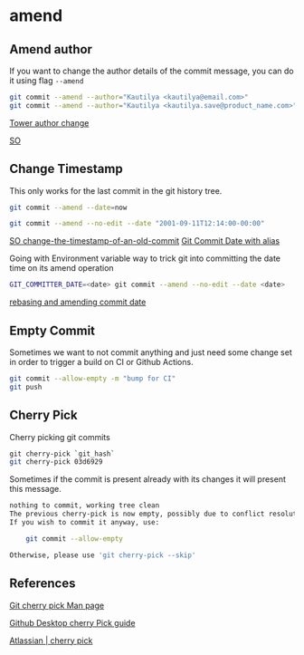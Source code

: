 # amend



## Amend author

If you want to change the author details of the commit message, you can do it using flag `--amend`

```sh
git commit --amend --author="Kautilya <kautilya@email.com>"
git commit --amend --author="Kautilya <kautilya.save@product_name.com>"
```


[Tower author change](https://www.git-tower.com/learn/git/faq/change-author-name-email/)

[SO](https://stackoverflow.com/questions/3042437/how-to-change-the-commit-author-for-one-specific-commit)


## Change Timestamp


This only works for the last commit in the git history tree.

```bash
git commit --amend --date=now

git commit --amend --no-edit --date "2001-09-11T12:14:00-00:00"

```

[SO change-the-timestamp-of-an-old-commit](https://stackoverflow.com/questions/454734/how-can-one-change-the-timestamp-of-an-old-commit-in-git)
[Git Commit Date with alias](https://dev.to/itsmohamedyahia/how-to-change-a-git-commit-date-for-beginners-40ge)

Going with Environment variable way to trick git into committing the date time on its amend operation
```sh
GIT_COMMITTER_DATE=<date> git commit --amend --no-edit --date <date>
```
[rebasing and amending commit date](https://sabe.io/blog/change-date-git-commit)

## Empty Commit 

Sometimes we want to not commit anything and just need some change set in order to trigger a build on CI or Github Actions.

```sh
git commit --allow-empty -m "bump for CI"
git push 
```


## Cherry Pick

Cherry picking git commits

```sh
git cherry-pick `git_hash`
git cherry-pick 03d6929
```

Sometimes if the commit is present already with its changes it will present this message.

```sh
nothing to commit, working tree clean
The previous cherry-pick is now empty, possibly due to conflict resolution.
If you wish to commit it anyway, use:

    git commit --allow-empty

Otherwise, please use 'git cherry-pick --skip'
```

## References

[Git cherry pick Man page](https://git-scm.com/docs/git-cherry-pick)

[Github Desktop cherry Pick guide](https://docs.github.com/en/desktop/managing-commits/cherry-picking-a-commit-in-github-desktop)

[Atlassian | cherry pick](https://www.atlassian.com/git/tutorials/cherry-pick)